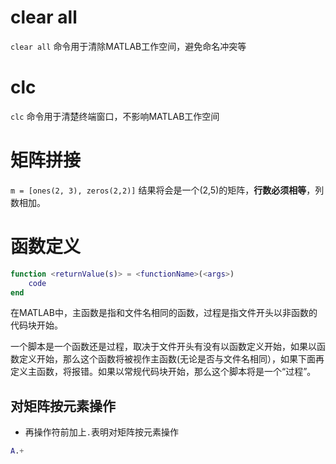 # clear all
`clear all` 命令用于清除MATLAB工作空间，避免命名冲突等

# clc
`clc` 命令用于清楚终端窗口，不影响MATLAB工作空间

# 矩阵拼接
`m = [ones(2, 3), zeros(2,2)]`
结果将会是一个(2,5)的矩阵，**行数必须相等**，列数相加。

# 函数定义
``` MATLAB
function <returnValue(s)> = <functionName>(<args>)
	code
end
```
在MATLAB中，主函数是指和文件名相同的函数，过程是指文件开头以非函数的代码块开始。

一个脚本是一个函数还是过程，取决于文件开头有没有以函数定义开始，如果以函数定义开始，那么这个函数将被视作主函数(无论是否与文件名相同），如果下面再定义主函数，将报错。如果以常规代码块开始，那么这个脚本将是一个“过程”。

## 对矩阵按元素操作
- 再操作符前加上`.`表明对矩阵按元素操作
```Matlab
A.+
```